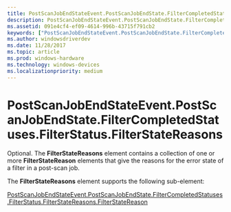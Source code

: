 ```yaml
---
title: PostScanJobEndStateEvent.PostScanJobEndState.FilterCompletedStatuses.FilterStatus.FilterStateReasons
description: PostScanJobEndStateEvent.PostScanJobEndState.FilterCompletedStatuses.FilterStatus.FilterStateReasons
ms.assetid: 091e4cf4-ef09-4614-996b-43715f791cb2
keywords: ["PostScanJobEndStateEvent.PostScanJobEndState.FilterCompletedStatuses.FilterStatus.FilterStateReasons"]
ms.author: windowsdriverdev
ms.date: 11/28/2017
ms.topic: article
ms.prod: windows-hardware
ms.technology: windows-devices
ms.localizationpriority: medium
---
```


# PostScanJobEndStateEvent.PostScanJobEndState.FilterCompletedStatuses.FilterStatus.FilterStateReasons


Optional. The **FilterStateReasons** element contains a collection of one or more **FilterStateReason** elements that give the reasons for the error state of a filter in a post-scan job.

The **FilterStateReasons** element supports the following sub-element:

[PostScanJobEndStateEvent.PostScanJobEndState.FilterCompletedStatuses.FilterStatus.FilterStateReasons.FilterStateReason](postscanjobendstateevent-postscanjobendstate-filtercompletedstatuses-f2.md)

 

 





